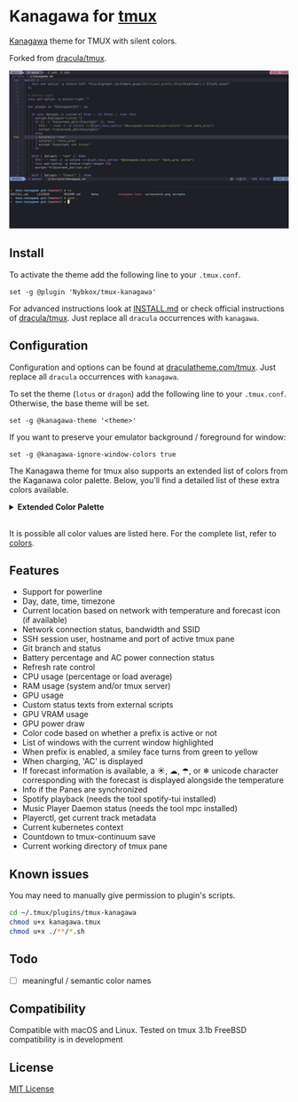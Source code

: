 # Kanagawa for [tmux](https://github.com/tmux/tmux/wiki)

[Kanagawa](https://github.com/rebelot/kanagawa.nvim/tree/master) theme for TMUX with silent colors.

Forked from [dracula/tmux](https://github.com/dracula/tmux).

![Screenshot](./screenshot.png)

## Install

To activate the theme add the following line to your `.tmux.conf`.

    set -g @plugin 'Nybkox/tmux-kanagawa'

For advanced instructions look at [INSTALL.md](https://github.com/Nybkox/tmux-kanagawa/blob/master/INSTALL.md) or check official instructions of [dracula/tmux](https://draculatheme.com/tmux). Just replace all `dracula` occurrences with `kanagawa`.

## Configuration

Configuration and options can be found at [draculatheme.com/tmux](https://draculatheme.com/tmux).
Just replace all `dracula` occurrences with `kanagawa`.

To set the theme (`lotus` or `dragon`) add the following line to your `.tmux.conf`. Otherwise, the base theme will be set.

```
set -g @kanagawa-theme '<theme>'
```

If you want to preserve your emulator background / foreground for window:

```
set -g @kanagawa-ignore-window-colors true
```

The Kanagawa theme for tmux also supports an extended list of colors from the Kaganawa color palette. Below, you'll find a detailed list of these extra colors available.

<details>
<summary><strong>Extended Color Palette</strong></summary>

| Color Name      | Hex Value | Visual                                                  |
| --------------- | --------- | ------------------------------------------------------- |
| Autumn Green    | `#76946a` | ![Autumn Green](./assets/colors/autumn_green.svg)       |
| Autumn Orange   | `#dca561` | ![Autumn Orange](./assets/colors/autumn_orange.svg)     |
| Autumn Red      | `#c34043` | ![Autumn Red](./assets/colors/autumn_red.svg)           |
| Autumn Yellow   | `#dca561` | ![Autumn Yellow](./assets/colors/autumn_yellow.svg)     |
| Boat Yellow 1   | `#938056` | ![Boat Yellow 1](./assets/colors/boat_yellow_1.svg)     |
| Boat Yellow 2   | `#c0a36e` | ![Boat Yellow 2](./assets/colors/boat_yellow_2.svg)     |
| Carp Yellow     | `#e6c384` | ![Carp Yellow](./assets/colors/carp_yellow.svg)         |
| Crystal Blue    | `#7e9cd8` | ![Crystal Blue](./assets/colors/crystal_blue.svg)       |
| Dragon Blue     | `#658594` | ![Dragon Blue](./assets/colors/dragon_blue.svg)         |
| Dragon Green    | `#8a9a7b` | ![Dragon Green](./assets/colors/dragon_green.svg)       |
| Dragon Aqua     | `#8ea4a2` | ![Dragon Aqua](./assets/colors/dragon_aqua.svg)         |
| Dragon Orange   | `#b6927b` | ![Dragon Orange](./assets/colors/dragon_orange.svg)     |
| Fuji Gray       | `#727169` | ![Fuji Gray](./assets/colors/fuji_gray.svg)             |
| Fuji White      | `#dcd7ba` | ![Fuji White](./assets/colors/fuji_white.svg)           |
| Katana Gray     | `#717c7c` | ![Katana Gray](./assets/colors/katana_gray.svg)         |
| Light Blue      | `#a3d4d5` | ![Light Blue](./assets/colors/light_blue.svg)           |
| Old White       | `#c8c093` | ![Old White](./assets/colors/old_white.svg)             |
| Oni Violet      | `#957fb8` | ![Oni Violet](./assets/colors/oni_violet.svg)           |
| Peach Red       | `#ff5d62` | ![Peach Red](./assets/colors/peach_red.svg)             |
| Ronin Yellow    | `#ff9e3b` | ![Ronin Yellow](./assets/colors/ronin_yellow.svg)       |
| Sakura Pink     | `#d27e99` | ![Sakura Pink](./assets/colors/sakura_pink.svg)         |
| Samurai Red     | `#e82424` | ![Samurai Red](./assets/colors/samurai_red.svg)         |
| Spring Blue     | `#7fb4ca` | ![Spring Blue](./assets/colors/spring_blue.svg)         |
| Spring Green    | `#98bb6c` | ![Spring Green](./assets/colors/spring_green.svg)       |
| Spring Violet 1 | `#938aa9` | ![Spring Violet 1](./assets/colors/spring_violet_1.svg) |
| Spring Violet 2 | `#9cabca` | ![Spring Violet 2](./assets/colors/spring_violet_2.svg) |
| Sumi Ink 0      | `#16161d` | ![Sumi Ink 0](./assets/colors/sumi_ink_0.svg)           |
| Sumi Ink 1      | `#1e1f28` | ![Sumi Ink 1](./assets/colors/sumi_ink_1.svg)           |
| Sumi Ink 2      | `#1a1a22` | ![Sumi Ink 2](./assets/colors/sumi_ink_2.svg)           |
| Sumi Ink 3      | `#363646` | ![Sumi Ink 3](./assets/colors/sumi_ink_3.svg)           |
| Sumi Ink 4      | `#2a2a37` | ![Sumi Ink 4](./assets/colors/sumi_ink_4.svg)           |
| Sumi Ink 5      | `#363646` | ![Sumi Ink 5](./assets/colors/sumi_ink_5.svg)           |
| Sumi Ink 6      | `#54546D` | ![Sumi Ink 6](./assets/colors/sumi_ink_6.svg)           |
| Surimi Orange   | `#ffa066` | ![Surimi Orange](./assets/colors/surimi_orange.svg)     |
| Wave Aqua       | `#6a9589` | ![Wave Aqua](./assets/colors/wave_aqua.svg)             |
| Wave Aqua 2     | `#7aa89f` | ![Wave Aqua 2](./assets/colors/wave_aqua_2.svg)         |
| Wave Blue 1     | `#223249` | ![Wave Blue 1](./assets/colors/wave_blue_1.svg)         |
| Wave Blue 2     | `#2d4f67` | ![Wave Blue 2](./assets/colors/wave_blue_2.svg)         |
| Wawe Red        | `#e46876` | ![Wawe Red](./assets/colors/wawe_red.svg)               |
| Winter Blue     | `#252535` | ![Winter Blue](./assets/colors/winter_blue.svg)         |
| Winter Green    | `#2b3328` | ![Winter Green](./assets/colors/winter_green.svg)       |
| Winter Red      | `#43242b` | ![Winter Red](./assets/colors/winter_red.svg)           |
| Winter Yellow   | `#49443c` | ![Winter Yellow](./assets/colors/winter_yellow.svg)     |
| Lotus White 3   | `#f2ecbc` | ![Lotus White 3](./assets/colors/lotus_white_3.svg)     |
| Lotus Ink 1     | `#545464` | ![Lotus Ink 1](./assets/colors/lotus_ink_1.svg)         |
| Lotus Ink 2     | `#43436c` | ![Lotus Ink 2](./assets/colors/lotus_ink_2.svg)         |
| Lotus Red 2     | `#d7474b` | ![Lotus Red 2](./assets/colors/lotus_red_2.svg)         |
| Lotus Yellow 2  | `#836f4a` | ![Lotus Yellow 2](./assets/colors/lotus_yellow_2.svg)   |
| Lotus Teal 2    | `#6693bf` | ![Lotus Teal 2](./assets/colors/lotus_teal_2.svg)       |
| Lotus Gray 3    | `#8a8980` | ![Lotus Gray 3](./assets/colors/lotus_gray_3.svg)       |
| Lotus Pink      | `#b35b79` | ![Lotus Pink](./assets/colors/lotus_pink.svg)           |
| Lotus Cyan      | `#d7e3d8` | ![Lotus Cyan](./assets/colors/lotus_cyan.svg)           |
| Lotus Violet 1  | `#a09cac` | ![Lotus Violet 1](./assets/colors/lotus_violet_1.svg)   |
| Lotus Violet 2  | `#766b90` | ![Lotus Violet 2](./assets/colors/lotus_violet_2.svg)   |
| Lotus Orange    | `#cc6d00` | ![Lotus Orange](./assets/colors/lotus_orange.svg)       |
| Lotus Orange 2  | `#e98a00` | ![Lotus Orange 2](./assets/colors/lotus_orange_2.svg)   |
| Lotus Yellow    | `#77713f` | ![Lotus Yellow](./assets/colors/lotus_yellow.svg)       |
| Lotus Yellow 2  | `#836f4a` | ![Lotus Yellow 2](./assets/colors/lotus_yellow_2.svg)   |
| Lotus Yellow 3  | `#de9800` | ![Lotus Yellow 3](./assets/colors/lotus_yellow_3.svg)   |
| Lotus Gray 2    | `#716e61` | ![Lotus Gray 2](./assets/colors/lotus_gray_2.svg)       |
| Dragon Red      | `#c4746e` | ![Dragon Red](./assets/colors/dragon_red.svg)           |
| Dragon Pink     | `#a292a3` | ![Dragon Pink](./assets/colors/dragon_pink.svg)         |

</details><br>

It is possible all color values are listed here. For the complete list, refer to [colors](./scripts/colors.sh).

## Features

- Support for powerline
- Day, date, time, timezone
- Current location based on network with temperature and forecast icon (if available)
- Network connection status, bandwidth and SSID
- SSH session user, hostname and port of active tmux pane
- Git branch and status
- Battery percentage and AC power connection status
- Refresh rate control
- CPU usage (percentage or load average)
- RAM usage (system and/or tmux server)
- GPU usage
- Custom status texts from external scripts
- GPU VRAM usage
- GPU power draw
- Color code based on whether a prefix is active or not
- List of windows with the current window highlighted
- When prefix is enabled, a smiley face turns from green to yellow
- When charging, 'AC' is displayed
- If forecast information is available, a ☀, ☁, ☂, or ❄ unicode character corresponding with the forecast is displayed alongside the temperature
- Info if the Panes are synchronized
- Spotify playback (needs the tool spotify-tui installed)
- Music Player Daemon status (needs the tool mpc installed)
- Playerctl, get current track metadata
- Current kubernetes context
- Countdown to tmux-continuum save
- Current working directory of tmux pane

## Known issues

You may need to manually give permission to plugin's scripts.

```bash
cd ~/.tmux/plugins/tmux-kanagawa
chmod u+x kanagawa.tmux
chmod u+x ./**/*.sh
```

## Todo

- [ ] meaningful / semantic color names

## Compatibility

Compatible with macOS and Linux. Tested on tmux 3.1b
FreeBSD compatibility is in development

## License

[MIT License](./LICENSE)
